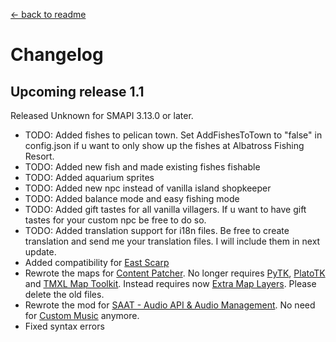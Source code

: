 [← back to readme](readme.md)

# Changelog

## Upcoming release 1.1

Released Unknown for SMAPI 3.13.0 or later.

* TODO: Added fishes to pelican town. Set AddFishesToTown to "false" in config.json if u want to only show up the fishes at Albatross Fishing Resort.
* TODO: Added new fish and made existing fishes fishable
* TODO: Added aquarium sprites
* TODO: Added new npc instead of vanilla island shopkeeper
* TODO: Added balance mode and easy fishing mode
* TODO: Added gift tastes for all vanilla villagers. If u want to have gift tastes for your custom npc be free to do so.
* TODO: Added translation support for i18n files. Be free to create translation and send me your translation files. I will include them in next update.
* Added compatibility for [East Scarp](https://www.nexusmods.com/stardewvalley/mods/5787)
* Rewrote the maps for [Content Patcher](https://www.nexusmods.com/stardewvalley/mods/1915). No longer requires [PyTK](https://www.nexusmods.com/stardewvalley/mods/1726), [PlatoTK](https://www.nexusmods.com/stardewvalley/mods/6589) and [TMXL Map Toolkit](https://www.nexusmods.com/stardewvalley/mods/1820). Instead requires now [Extra Map Layers](https://www.nexusmods.com/stardewvalley/mods/9633). Please delete the old files.
* Rewrote the mod for [SAAT - Audio API & Audio Management](https://www.nexusmods.com/stardewvalley/mods/10747). No need for [Custom Music](https://www.nexusmods.com/stardewvalley/mods/3043) anymore.
* Fixed syntax errors

